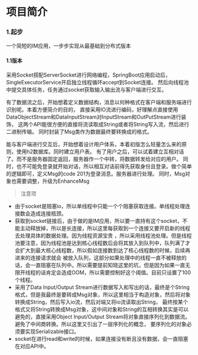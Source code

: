 # 项目简介

### 1.起步
一个简短的IM应用，一步步实现从最基础到分布式版本

#### 1.1版本
采用Socket搭配ServerSocket进行网络编程，SpringBoot应用启动后，SingleExecutorService开启独立线程循环accept到Socket连接。
然后向线程池中提交具体任务，任务通过socket获取输入输出流与客户端进行交互。   

有了数据流之后，开始想着定义数据结构，消息以何种格式在客户端和服务端进行识别呢。本着方便简介的目的，
直接采用IO流进行编码，好理解点直接使用DataObjectStream和DataInputStream对InputStream和OutPutStream进行装饰，
这两个API能很方便的直接将流读取成String或者将String写入流，然后进行二进制传输。
同时封装了Msg类作为数据最终要转换成的格式。

能与客户端进行交互后，开始想着设计用户体系，本着初版怎么轻量怎么来的原则，使用h2数据库。同时建立用户表。
有了用户之后，可以试着建立互相对话了。而不是服务器固定返回，服务器作一个中转，将数据转发给对应的用户。
同时，也不可能免登录就开始对话，所以相互对话前得先获取身份且登录。做个简单的逻辑即可，定义Msg的code 201为登录消息。服务器进行处理。
同时，Msg对象也需要调整，升级为EnhanceMsg
> 注意项

* 由于socket是阻塞io，所以单线程中只能一个个阻塞获取连接。单线程处理连接数会造成连接瓶颈。
* 获取到socket链接后，由于做的是IM应用，所以要一直持有这个socket，不能主动释放掉，所以是长连接，所以这里每获取到一个连接又要开启新的线程去处理具体的数据处理。因为线程资源宝贵
  ，所以采用线程池处理。但是线程池要注意，因为线程池是达到核心线程数后会将其放入到队列中，队列满了才会扩大到最大核心线程数，所以假如连接数到达了核心线程数的时候，后续再进来的连接请求就会
  被放入队列，这部分如果处理中的线程一直不被释放的话，会一直阻塞在队列中。所以需要提前知晓这里的坑，但是因为如果一直无限开线程的话肯定会造成OOM，所以需要控制好这个阈值。目前只设置了100个线程。
* 采用了Data Input/Output Stream进行数据写入和写出的话，最终是个String格式，但是我最终是要转成Msg对象，所以这里相当于构造对象，然后将对象转换成String，然后写入io流，然后对端又将io流读取出String，
最终按某个格式又将String转换成Msg对象，这中间对象和String的互相转换其实是可以避免的，直接采用Object Input/Output Stream将对象直接序列化到数据流。避免了中间商转换。所以这里又引出了一层序列化的概念，
要序列化的对象必须要实现Serializable接口。
* socket在进行read和write的时候，如果连接没有断且没有数据，会一直阻塞在对应API中。


